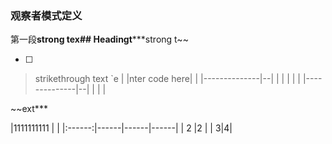 
### 观察者模式定义
第一段**strong tex## Headingt*****strong t~~

 - [ ] 

> strikethrough text
> `e
|
|nter code here|  |
|--------------|--|
|              |  |
|  |
|--------------|--|
|              |  |


~~ext***

|1111111111         |  |
|:------:|------|------|------|
| 2    |2 |
| 3|4|

<!--stackedit_data:
eyJoaXN0b3J5IjpbLTE4OTU1MTI5MjIsMTc5MTk0MDEyOF19
-->